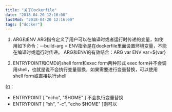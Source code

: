 ```yaml
---
title: "关于Dockerfile"
date: "2018-04-20 12:16:00"
lastMod: "2018-04-20 12:16:00"
tags: ["docker"]
---
```


1. ARG和ENV
ARG指令定义了用户可以在编译时或者运行时传递的变量，如使用如下命令：--build-arg <varname>=<value>
ENV指令是在dockerfile里面设置环境变量，不能在编译时或运行时传递。
ARG和ENV的有效结合：ARG var ENV var=${var}

2. ENTRYPOINT和CMD的shell form和exec form两种形式
exec form并不会调用shell，也就是说不会执行变量替换，如果需要进行变量替换，可以使用shell form或直接执行shell

如：



- ENTRYPOINT [ "echo", "$HOME" ] 不会执行变量替换
- ENTRYPOINT [ "sh", "-c", "echo $HOME" ]则可以

